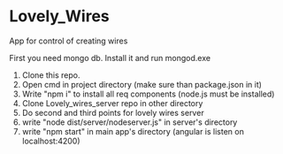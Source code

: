 # Lovely_Wires
App for control of creating wires

First you need mongo db. Install it and run mongod.exe
1) Clone this repo.
2) Open cmd in project directory (make sure than package.json in it)
3) Write "npm i" to install all req components (node.js must be installed)
4) Clone Lovely_wires_server repo in other directory
5) Do second and third points for lovely wires server
6) write "node dist/server/nodeserver.js" in server's directory
7) write "npm start" in main app's directory (angular is listen on localhost:4200)
